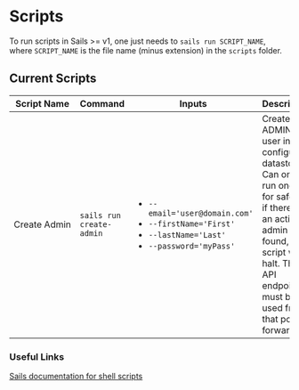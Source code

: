 # Scripts

To run scripts in Sails >= v1, one just needs to `sails run SCRIPT_NAME`, where `SCRIPT_NAME` is the file name (minus extension) in the `scripts` folder.

## Current Scripts

<table>
    <thead>
        <th>Script Name</th>
        <th>Command</th>
        <th>Inputs</th>
        <th>Description</th>
    </thead>
    <tbody>
        <td nowrap>Create Admin</td>
        <td nowrap><code>sails run create-admin</code></td>
        <td nowrap>
            <ul>
                <li><code>--email='user@domain.com'</code></li>
                <li><code>--firstName='First'</code></li>
                <li><code>--lastName='Last'</code></li>
                <li><code>--password='myPass'</code></li>
            </ul>
        </td>
        <td>
            Create an ADMIN user in the configured datastore. Can only be run once; for safety, if there is an active admin user found, the script will halt. The API endpoints must be used from that point forward.
        </td>
    </tbody>
</table>

### Useful Links

[Sails documentation for shell scripts](https://sailsjs.com/documentation/concepts/shell-scripts)
